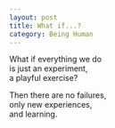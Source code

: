 ```yaml
---
layout: post
title: What if...?
category: Being Human 
---
```


What if everything we do  
is just an experiment,  
a playful exercise?

Then there are no failures,  
only new experiences,  
and learning.
